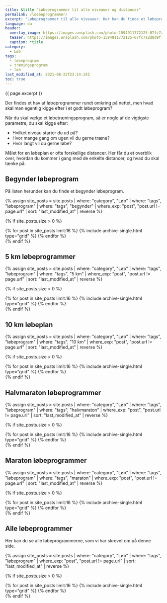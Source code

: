 ```yaml
---
title: &title "Løbeprogrammer til alle niveauer og distancer"
permalink: /loebeprogrammer/
excerpt: "Løbeprogrammer til alle niveauer. Her kan du finde et løbeprogram, der passer til dig. Der er løbetræningsprogrammer til at blive hurtigere på 5km, 10 km, halvmaraton og maraton."
language: da
header:
  overlay_image: https://images.unsplash.com/photo-1594911772125-07fc7a2d8d9f?ixid=MnwxMjA3fDB8MHxwaG90by1wYWdlfHx8fGVufDB8fHx8&ixlib=rb-1.2.1&auto=format&fit=crop&height=630&w=1200&q=10
  teaser: https://images.unsplash.com/photo-1594911772125-07fc7a2d8d9f?ixid=MnwxMjA3fDB8MHxwaG90by1wYWdlfHx8fGVufDB8fHx8&ixlib=rb-1.2.1&auto=format&fit=crop&height=300&w=400&q=10
  caption: *title
category:
  - Løb
tags:
  - løbeprogram
  - træningsprogram
  - løb
last_modified_at: 2021-08-22T23:14:14Z
toc: true
---
```


{{ page.excerpt }}

Der findes et hav af løbeprogrammer rundt omkring på nettet, men hvad skal man egentlig kigge efter i et godt løbeprogram?

Når du skal vælge et løbetræningsprogram, så er nogle af de vigtigste parametre, du skal kigge efter:

- Hvilket niveau starter du ud på?
- Hvor mange gang om ugen vil du gerne træne?
- Hvor langt vil du gerne løbe?

Målet for en løbeplan er ofte forskellige distancer. Her får du et overblik over, hvordan du kommer i gang med de enkelte distancer, og hvad du skal tænke på.

## Begynder løbeprogram

På listen herunder kan du finde et begynder løbeprogram.

{% assign site_posts = site.posts | where: "category", "Løb" | where: "tags", "løbeprogram" | where: "tags", "begynder" | where_exp: "post", "post.url != page.url" | sort: "last_modified_at" | reverse %}

{% if site_posts.size > 0 %}
<div class="feature__wrapper">
  {% for post in site_posts limit:16 %}
    {% include archive-single.html type="grid" %}
  {% endfor %}
</div>
{% endif %}

## 5 km løbeprogrammer

{% assign site_posts = site.posts | where: "category", "Løb" | where: "tags", "løbeprogram" | where: "tags", "5 km" | where_exp: "post", "post.url != page.url" | sort: "last_modified_at" | reverse %}

{% if site_posts.size > 0 %}
<div class="feature__wrapper">
  {% for post in site_posts limit:16 %}
    {% include archive-single.html type="grid" %}
  {% endfor %}
</div>
{% endif %}

## 10 km løbeplan

{% assign site_posts = site.posts | where: "category", "Løb" | where: "tags", "løbeprogram" | where: "tags", "10 km" | where_exp: "post", "post.url != page.url" | sort: "last_modified_at" | reverse %}

{% if site_posts.size > 0 %}
<div class="feature__wrapper">
  {% for post in site_posts limit:16 %}
    {% include archive-single.html type="grid" %}
  {% endfor %}
</div>
{% endif %}

## Halvmaraton løbeprogrammer

{% assign site_posts = site.posts | where: "category", "Løb" | where: "tags", "løbeprogram" | where: "tags", "halvmaraton" | where_exp: "post", "post.url != page.url" | sort: "last_modified_at" | reverse %}

{% if site_posts.size > 0 %}
<div class="feature__wrapper">
  {% for post in site_posts limit:16 %}
    {% include archive-single.html type="grid" %}
  {% endfor %}
</div>
{% endif %}

## Maraton løbeprogrammer

{% assign site_posts = site.posts | where: "category", "Løb" | where: "tags", "løbeprogram" | where: "tags", "maraton" | where_exp: "post", "post.url != page.url" | sort: "last_modified_at" | reverse %}

{% if site_posts.size > 0 %}
<div class="feature__wrapper">
  {% for post in site_posts limit:16 %}
    {% include archive-single.html type="grid" %}
  {% endfor %}
</div>
{% endif %}

## Alle løbeprogrammer

Her kan du se alle løbeprogrammerne, som vi har skrevet om på denne side.

{% assign site_posts = site.posts | where: "category", "Løb" | where: "tags", "løbeprogram" | where_exp: "post", "post.url != page.url" | sort: "last_modified_at" | reverse %}

{% if site_posts.size > 0 %}
<div class="feature__wrapper">
  {% for post in site_posts limit:16 %}
    {% include archive-single.html type="grid" %}
  {% endfor %}
</div>
{% endif %}
